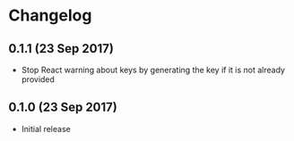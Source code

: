 # Changelog

## 0.1.1 (23 Sep 2017)

* Stop React warning about keys by generating the key if it is not already provided

## 0.1.0 (23 Sep 2017)

* Initial release
